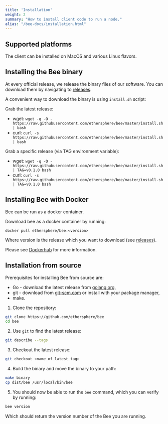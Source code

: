 ```yaml
---
title: 'Installation'
weight: 2
summary: "How to install client code to run a node."
alias: "/bee-docs/installation.html"
---
```


## Supported platforms

The client can be installed on MacOS and various Linux flavors.

## Installing the Bee binary
At every official release, we release the binary files of our software. You can download them by navigating to [releases](https://github.com/ethersphere/bee/releases).

A convenient way to download the binary is using `install.sh` script:

Grab the latest release:
- wget: `wget -q -O - https://raw.githubusercontent.com/ethersphere/bee/master/install.sh | bash`
- curl: `curl -s https://raw.githubusercontent.com/ethersphere/bee/master/install.sh | bash`

Grab a specific release (via TAG environment variable):
- wget: `wget -q -O - https://raw.githubusercontent.com/ethersphere/bee/master/install.sh | TAG=v0.1.0 bash`
- curl: `curl -s https://raw.githubusercontent.com/ethersphere/bee/master/install.sh | TAG=v0.1.0 bash`

## Installing Bee with Docker
Bee can be run as a docker container.

Download bee as a docker container by running:

`docker pull ethersphere/bee:<version>`

Where version is the release which you want to download (see [releases](https://github.com/ethersphere/bee/releases)).

Please see [Dockerhub](https://hub.docker.com/r/ethersphere/bee) for more information.

## Installation from source
<!-- https://raw.githubusercontent.com/ethersphere/bee/master/README.md -->

Prerequisites for installing Bee from source are:

- Go - download the latest release from [golang.org](https://golang.org/dl),
- git - download from [git-scm.com](https://git-scm.com/) or install with your package manager,
- make.

1) Clone the repository:
```sh
git clone https://github.com/ethersphere/bee
cd bee
```

2) Use `git` to find the latest release:
```sh
git describe --tags
```

3) Checkout the latest release:

```sh
git checkout <name_of_latest_tag>
```

4) Build the binary and move the binary to your path:

```sh
make binary
cp dist/bee /usr/local/bin/bee
```

5) You should now be able to run the `bee` command, which you can verify by running:
```sh
bee version
```

Which should return the version number of the Bee you are running.
